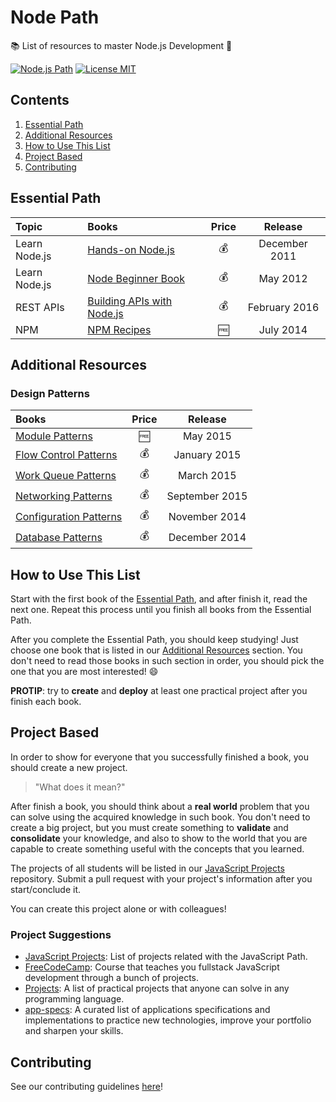 # Node Path
:books: List of resources to master Node.js Development :rocket:

[![Node.js Path](https://img.shields.io/badge/JavaScript%20Society-Node%20Path-green.svg?style=flat-square)](https://github.com/javascript-society/node-path)
[![License MIT](https://img.shields.io/badge/License-MIT-blue.svg?style=flat-square)](https://caio-ribeiro-pereira.mit-license.org)

## Contents

1. [Essential Path](#essential-path)
1. [Additional Resources](#additional-resources)
1. [How to Use This List](#how-to-use-this-list)
1. [Project Based](#project-based)
1. [Contributing](#contributing)

## Essential Path

Topic | Books | Price | Release
:-- | :-- | :--: | :--:
Learn Node.js | [Hands-on Node.js](https://leanpub.com/hands-on-nodejs) | :moneybag: | December 2011
Learn Node.js | [Node Beginner Book](https://leanpub.com/nodebeginner) | :moneybag: | May 2012
REST APIs | [Building APIs with Node.js](https://leanpub.com/building-apis-with-nodejs) | :moneybag: | February 2016
NPM | [NPM Recipes](https://leanpub.com/npm-recipes) | :free: | July 2014

## Additional Resources

### Design Patterns

Books | Price | Release
:-- | :--: | :--:
[Module Patterns](https://leanpub.com/modulepatterns) | :free: | May 2015
[Flow Control Patterns](https://leanpub.com/flowcontrolpatterns) | :moneybag: | January 2015
[Work Queue Patterns](https://leanpub.com/workqueuepatterns) | :moneybag: | March 2015
[Networking Patterns](https://leanpub.com/networkingpatterns) | :moneybag: | September 2015
[Configuration Patterns](https://leanpub.com/configurationpatterns) | :moneybag: | November 2014
[Database Patterns](https://leanpub.com/databasepatterns) | :moneybag: | December 2014

## How to Use This List

Start with the first book of the [Essential Path](#essential-path), and after finish it, read the next one. Repeat this process until you finish all books from the Essential Path.

After you complete the Essential Path, you should keep studying! Just choose one book that is listed in our [Additional Resources](#additional-resources) section. You don't need to read those books in such section in order, you should pick the one that you are most interested! :smile:

**PROTIP**: try to **create** and **deploy** at least one practical project after you finish each book.

## Project Based

In order to show for everyone that you successfully finished a book, you should create a new project.

> "What does it mean?"

After finish a book, you should think about a **real world** problem that you can solve using the acquired knowledge in such book. You don't need to create a big project, but you must create something to **validate** and **consolidate** your knowledge, and also to show to the world that you are capable to create something useful with the concepts that you learned.

The projects of all students will be listed in our [JavaScript Projects](https://github.com/javascript-society/javascript-projects) repository. Submit a pull request with your project's information after you start/conclude it.

You can create this project alone or with colleagues!

### Project Suggestions

- [JavaScript Projects](https://github.com/javascript-society/javascript-projects): List of projects related with the JavaScript Path.
- [FreeCodeCamp](http://www.freecodecamp.com/): Course that teaches you fullstack JavaScript development through a bunch of projects.
- [Projects](https://github.com/karan/Projects): A list of practical projects that anyone can solve in any programming language.
- [app-specs](https://github.com/ericdouglas/app-specs): A curated list of applications specifications and implementations to practice new technologies, improve your portfolio and sharpen your skills.

## Contributing

See our contributing guidelines [here](CONTRIBUTING.md)!
